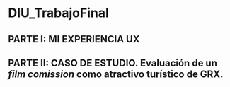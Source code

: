 # DIU_TrabajoFinal

## PARTE I: MI EXPERIENCIA UX


## PARTE II: CASO DE ESTUDIO. Evaluación de un _film comission_ como atractivo turístico de GRX.

